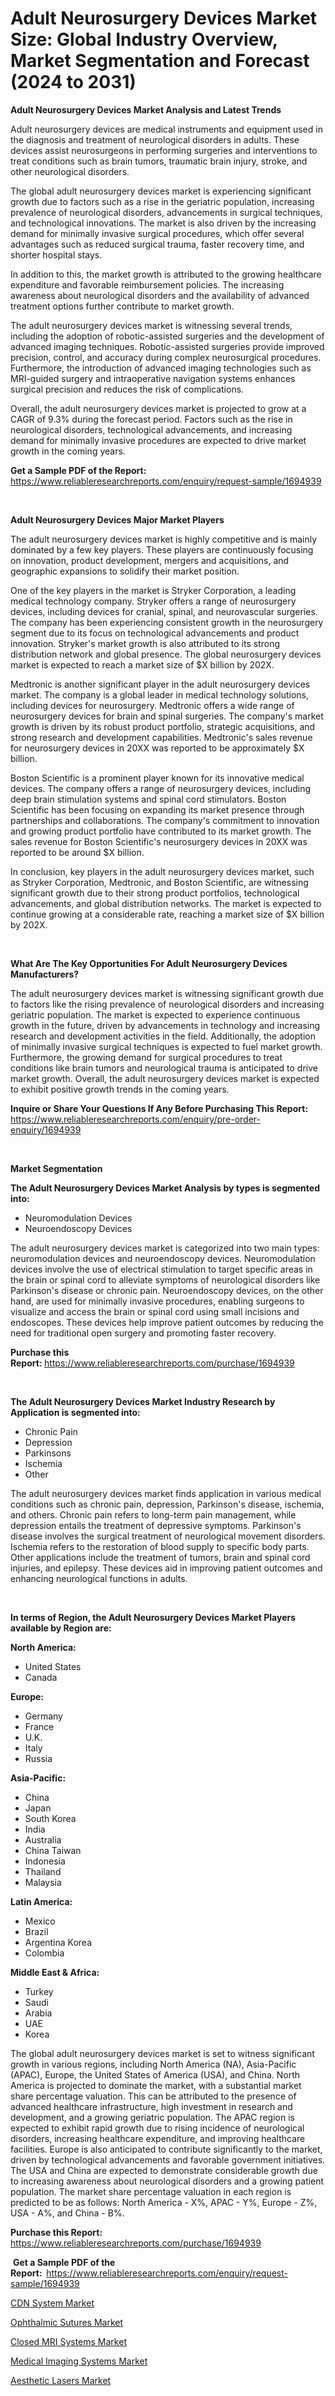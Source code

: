 <p><h1>Adult Neurosurgery Devices Market Size: Global Industry Overview, Market Segmentation and Forecast (2024 to 2031)</h1></p><p><strong>Adult Neurosurgery Devices Market Analysis and Latest Trends</strong></p>
<p><p>Adult neurosurgery devices are medical instruments and equipment used in the diagnosis and treatment of neurological disorders in adults. These devices assist neurosurgeons in performing surgeries and interventions to treat conditions such as brain tumors, traumatic brain injury, stroke, and other neurological disorders.</p><p>The global adult neurosurgery devices market is experiencing significant growth due to factors such as a rise in the geriatric population, increasing prevalence of neurological disorders, advancements in surgical techniques, and technological innovations. The market is also driven by the increasing demand for minimally invasive surgical procedures, which offer several advantages such as reduced surgical trauma, faster recovery time, and shorter hospital stays.</p><p>In addition to this, the market growth is attributed to the growing healthcare expenditure and favorable reimbursement policies. The increasing awareness about neurological disorders and the availability of advanced treatment options further contribute to market growth.</p><p>The adult neurosurgery devices market is witnessing several trends, including the adoption of robotic-assisted surgeries and the development of advanced imaging techniques. Robotic-assisted surgeries provide improved precision, control, and accuracy during complex neurosurgical procedures. Furthermore, the introduction of advanced imaging technologies such as MRI-guided surgery and intraoperative navigation systems enhances surgical precision and reduces the risk of complications.</p><p>Overall, the adult neurosurgery devices market is projected to grow at a CAGR of 9.3% during the forecast period. Factors such as the rise in neurological disorders, technological advancements, and increasing demand for minimally invasive procedures are expected to drive market growth in the coming years.</p></p>
<p><strong>Get a Sample PDF of the Report:&nbsp;</strong> <a href="https://www.reliableresearchreports.com/enquiry/request-sample/1694939">https://www.reliableresearchreports.com/enquiry/request-sample/1694939</a></p>
<p>&nbsp;</p>
<p><strong>Adult Neurosurgery Devices Major Market Players</strong></p>
<p><p>The adult neurosurgery devices market is highly competitive and is mainly dominated by a few key players. These players are continuously focusing on innovation, product development, mergers and acquisitions, and geographic expansions to solidify their market position.</p><p>One of the key players in the market is Stryker Corporation, a leading medical technology company. Stryker offers a range of neurosurgery devices, including devices for cranial, spinal, and neurovascular surgeries. The company has been experiencing consistent growth in the neurosurgery segment due to its focus on technological advancements and product innovation. Stryker's market growth is also attributed to its strong distribution network and global presence. The global neurosurgery devices market is expected to reach a market size of $X billion by 202X.</p><p>Medtronic is another significant player in the adult neurosurgery devices market. The company is a global leader in medical technology solutions, including devices for neurosurgery. Medtronic offers a wide range of neurosurgery devices for brain and spinal surgeries. The company's market growth is driven by its robust product portfolio, strategic acquisitions, and strong research and development capabilities. Medtronic's sales revenue for neurosurgery devices in 20XX was reported to be approximately $X billion.</p><p>Boston Scientific is a prominent player known for its innovative medical devices. The company offers a range of neurosurgery devices, including deep brain stimulation systems and spinal cord stimulators. Boston Scientific has been focusing on expanding its market presence through partnerships and collaborations. The company's commitment to innovation and growing product portfolio have contributed to its market growth. The sales revenue for Boston Scientific's neurosurgery devices in 20XX was reported to be around $X billion.</p><p>In conclusion, key players in the adult neurosurgery devices market, such as Stryker Corporation, Medtronic, and Boston Scientific, are witnessing significant growth due to their strong product portfolios, technological advancements, and global distribution networks. The market is expected to continue growing at a considerable rate, reaching a market size of $X billion by 202X.</p></p>
<p>&nbsp;</p>
<p><strong>What Are The Key Opportunities For Adult Neurosurgery Devices Manufacturers?</strong></p>
<p><p>The adult neurosurgery devices market is witnessing significant growth due to factors like the rising prevalence of neurological disorders and increasing geriatric population. The market is expected to experience continuous growth in the future, driven by advancements in technology and increasing research and development activities in the field. Additionally, the adoption of minimally invasive surgical techniques is expected to fuel market growth. Furthermore, the growing demand for surgical procedures to treat conditions like brain tumors and neurological trauma is anticipated to drive market growth. Overall, the adult neurosurgery devices market is expected to exhibit positive growth trends in the coming years.</p></p>
<p><strong>Inquire or Share Your Questions If Any Before Purchasing This Report:</strong> <a href="https://www.reliableresearchreports.com/enquiry/pre-order-enquiry/1694939">https://www.reliableresearchreports.com/enquiry/pre-order-enquiry/1694939</a></p>
<p>&nbsp;</p>
<p><strong>Market Segmentation</strong></p>
<p><strong>The Adult Neurosurgery Devices Market Analysis by types is segmented into:</strong></p>
<p><ul><li>Neuromodulation Devices</li><li>Neuroendoscopy Devices</li></ul></p>
<p><p>The adult neurosurgery devices market is categorized into two main types: neuromodulation devices and neuroendoscopy devices. Neuromodulation devices involve the use of electrical stimulation to target specific areas in the brain or spinal cord to alleviate symptoms of neurological disorders like Parkinson's disease or chronic pain. Neuroendoscopy devices, on the other hand, are used for minimally invasive procedures, enabling surgeons to visualize and access the brain or spinal cord using small incisions and endoscopes. These devices help improve patient outcomes by reducing the need for traditional open surgery and promoting faster recovery.</p></p>
<p><strong>Purchase this Report:&nbsp;</strong><a href="https://www.reliableresearchreports.com/purchase/1694939">https://www.reliableresearchreports.com/purchase/1694939</a></p>
<p>&nbsp;</p>
<p><strong>The Adult Neurosurgery Devices Market Industry Research by Application is segmented into:</strong></p>
<p><ul><li>Chronic Pain</li><li>Depression</li><li>Parkinsons</li><li>Ischemia</li><li>Other</li></ul></p>
<p><p>The adult neurosurgery devices market finds application in various medical conditions such as chronic pain, depression, Parkinson's disease, ischemia, and others. Chronic pain refers to long-term pain management, while depression entails the treatment of depressive symptoms. Parkinson's disease involves the surgical treatment of neurological movement disorders. Ischemia refers to the restoration of blood supply to specific body parts. Other applications include the treatment of tumors, brain and spinal cord injuries, and epilepsy. These devices aid in improving patient outcomes and enhancing neurological functions in adults.</p></p>
<p>&nbsp;</p>
<p><strong>In terms of Region, the Adult Neurosurgery Devices Market Players available by Region are:</strong></p>
<p>
    <p> <strong> North America: </strong>
        <ul>
            <li>United States</li>
            <li>Canada</li>
        </ul>
        </p> 
    <p> <strong> Europe: </strong>
        <ul>
            <li>Germany</li>
            <li>France</li>
            <li>U.K.</li>
            <li>Italy</li>
            <li>Russia</li>
        </ul>
        </p> 
    <p> <strong> Asia-Pacific: </strong>
        <ul>
            <li>China</li>
            <li>Japan</li>
            <li>South Korea</li>
            <li>India</li>
            <li>Australia</li>
            <li>China Taiwan</li>
            <li>Indonesia</li>
            <li>Thailand</li>
            <li>Malaysia</li>
        </ul>
        </p> 
    <p> <strong> Latin America: </strong>
        <ul>
            <li>Mexico</li>
            <li>Brazil</li>
            <li>Argentina Korea</li>
            <li>Colombia</li>
        </ul>
        </p> 
    <p> <strong> Middle East & Africa: </strong>
        <ul>
            <li>Turkey</li>
            <li>Saudi</li>
            <li>Arabia</li>
            <li>UAE</li>
            <li>Korea</li>
        </ul>
    </p>
    </p>
<p><p>The global adult neurosurgery devices market is set to witness significant growth in various regions, including North America (NA), Asia-Pacific (APAC), Europe, the United States of America (USA), and China. North America is projected to dominate the market, with a substantial market share percentage valuation. This can be attributed to the presence of advanced healthcare infrastructure, high investment in research and development, and a growing geriatric population. The APAC region is expected to exhibit rapid growth due to rising incidence of neurological disorders, increasing healthcare expenditure, and improving healthcare facilities. Europe is also anticipated to contribute significantly to the market, driven by technological advancements and favorable government initiatives. The USA and China are expected to demonstrate considerable growth due to increasing awareness about neurological disorders and a growing patient population. The market share percentage valuation in each region is predicted to be as follows: North America - X%, APAC - Y%, Europe - Z%, USA - A%, and China - B%.</p></p>
<p><strong>Purchase this Report: </strong><a href="https://www.reliableresearchreports.com/purchase/1694939">https://www.reliableresearchreports.com/purchase/1694939</a></p>
<p>&nbsp;<strong>Get a Sample PDF of the Report:&nbsp;&nbsp;</strong><a href="https://www.reliableresearchreports.com/enquiry/request-sample/1694939">https://www.reliableresearchreports.com/enquiry/request-sample/1694939</a></p>
<p><strong></strong></p>
<p><p><a href="https://medium.com/p/4cbf46c65f69/edit">CDN System Market</a></p><p><a href="https://github.com/johnbach50/Market-Research-Report-List-1/blob/main/ophthalmic-sutures-market.md">Ophthalmic Sutures Market</a></p><p><a href="https://github.com/kosella/Market-Research-Report-List-1/blob/main/closed-mri-systems-market.md">Closed MRI Systems Market</a></p><p><a href="https://github.com/bobicer/Market-Research-Report-List-1/blob/main/medical-imaging-systems-market.md">Medical Imaging Systems Market</a></p><p><a href="https://github.com/redneck06/Market-Research-Report-List-1/blob/main/aesthetic-lasers-market.md">Aesthetic Lasers Market</a></p></p>